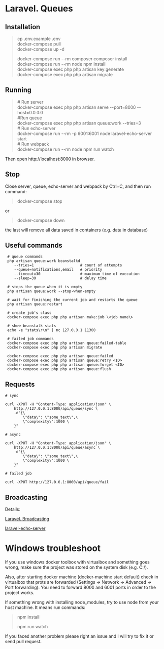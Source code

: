 # Laravel. Queues

## Installation

> cp .env.example .env \
> docker-compose pull \
> docker-compose up -d 
>
> docker-compose run --rm composer composer install \
> docker-compose run --rm node npm install \
> docker-compose exec php php artisan key:generate \
> docker-compose exec php php artisan migrate

## Running

> \# Run server\
> docker-compose exec php php artisan serve --port=8000 --host=0.0.0.0 \
> \#Run queue\
> docker-compose exec php php artisan queue:work --tries=3 \
> \# Run echo-server\
> docker-compose run --rm -p 6001:6001 node laravel-echo-server start \
> \# Run webpack\
> docker-compose run --rm node npm run watch

Then open http://localhost:8000 in browser.

## Stop

Close server, queue, echo-server and webpack by Ctrl+C, and then run command:

> docker-compose stop

or

> docker-compose down

the last will remove all data saved in containers (e.g. data in database)

## Useful commands

```
 # queue commands 
 php artisan queue:work beanstalkd 
    --tries=1                     # count of attempts 
    --queue=notifications,email   # priority 
    --timeout=30                  # maximum time of execution 
    --sleep=30                    # delay time

 # stops the queue when it is empty
 php artisan queue:work --stop-when-empty

 # wait for finishing the current job and restarts the queue 
 php artisan queue:restart

 # create job's class 
 docker-compose exec php php artisan make:job \<job name\>

 # show beanstalk stats 
 echo -e "stats\r\n" | nc 127.0.0.1 11300

 # failed job commands 
 docker-compose exec php php artisan queue:failed-table 
 docker-compose exec php php artisan migrate

 docker-compose exec php php artisan queue:failed 
 docker-compose exec php php artisan queue:retry <ID> 
 docker-compose exec php php artisan queue:forget <ID> 
 docker-compose exec php php artisan queue:flush
```

## Requests
```
# sync

curl -XPUT -H "Content-Type: application/json" \
    http://127.0.0.1:8000/api/queue/sync \
    -d"{\
        \"data\": \"some_text\",\
        \"complexity\":1000 \
    }"

# async

curl -XPUT -H "Content-Type: application/json" \
    http://127.0.0.1:8000/api/queue/async \
    -d"{\
        \"data\": \"some_text\",\
        \"complexity\":1000 \
    }"

# failed job

curl -XPUT http://127.0.0.1:8000/api/queue/fail 

```

## Broadcasting

Details:

[Laravel. Broadcasting](https://laravel.com/docs/5.8/broadcasting)

[laravel-echo-server](https://github.com/tlaverdure/laravel-echo-server)

# Windows troubleshoot

If you use windows docker toolbox with virtualbox and something goes wrong, make sure the project was stored on the system disk (e.g. C:/).

Also, after starting docker machine (docker-machine start default) check in virtualbox that prots are forwarded (Settings -> Network -> Advanced -> Port forwarding). You need to forward 8000 and 6001 ports in order to the project works.

If something wrong with installing node_modules, try to use node from your host machine. It means run commands:

> npm install
>
> npm run watch

If you faced another problem please right an issue and I will try to fix it or send pull request.
